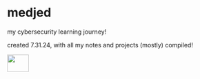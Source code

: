 # medjed

my cybersecurity learning journey! 

created 7.31.24, with all my notes and projects (mostly) compiled!

<img src="https://64.media.tumblr.com/10d3418aa31dcdc6ea52efcd85bd3f65/tumblr_ostusm8BJf1snj2byo3_250.png" width="50" height="40">